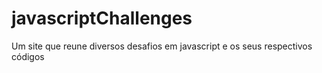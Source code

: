 # javascriptChallenges
 Um site que reune diversos desafios em javascript e os seus respectivos códigos
